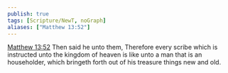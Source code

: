 ```yaml
---
publish: true
tags: [Scripture/NewT, noGraph]
aliases: ["Matthew 13:52"]
---
```

[Matthew 13:52](https://churchofjesuschrist.org/study/scriptures/nt/matt/13?lang=eng&id=p52#p52) Then said he unto them, Therefore every scribe which is instructed unto the kingdom of heaven is like unto a man that is an householder, which bringeth forth out of his treasure things new and old.
